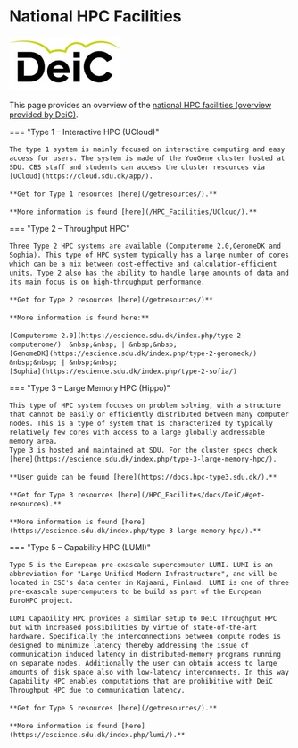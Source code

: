 # National HPC Facilities

[![deic](./images/DeiC.jpg)](https://www.deic.dk/) 

This page provides an overview of the [national HPC facilities (overview provided by DeiC)](https://www.deic.dk/en/supercomputing/national-hpc-facilities). 

=== "Type 1 – Interactive HPC (UCloud)"

    The type 1 system is mainly focused on interactive computing and easy access for users. The system is made of the YouGene cluster hosted at SDU. CBS staff and students can access the cluster resources via [UCloud](https://cloud.sdu.dk/app/). 

    **Get for Type 1 resources [here](/getresources/).**

    **More information is found [here](/HPC_Facilities/UCloud/).**

=== "Type 2 – Throughput HPC"

    Three Type 2 HPC systems are available (Computerome 2.0,GenomeDK and Sophia). This type of HPC system typically has a large number of cores which can be a mix between cost-effective and calculation-efficient units. Type 2 also has the ability to handle large amounts of data and its main focus is on high-throughput performance. 

    **Get for Type 2 resources [here](/getresources/)**

    **More information is found here:**

    [Computerome 2.0](https://escience.sdu.dk/index.php/type-2-computerome/)  &nbsp;&nbsp; | &nbsp;&nbsp;
    [GenomeDK](https://escience.sdu.dk/index.php/type-2-genomedk/) &nbsp;&nbsp; | &nbsp;&nbsp;
    [Sophia](https://escience.sdu.dk/index.php/type-2-sofia/)

=== "Type 3 – Large Memory HPC (Hippo)"

    This type of HPC system focuses on problem solving, with a structure that cannot be easily or efficiently distributed between many computer nodes. This is a type of system that is characterized by typically relatively few cores with access to a large globally addressable memory area. 
    Type 3 is hosted and maintained at SDU. For the cluster specs check [here](https://escience.sdu.dk/index.php/type-3-large-memory-hpc/). 

    **User guide can be found [here](https://docs.hpc-type3.sdu.dk/).** 

    **Get for Type 3 resources [here](/HPC_Facilites/docs/DeiC/#get-resources).**

    **More information is found [here](https://escience.sdu.dk/index.php/type-3-large-memory-hpc/).**

=== "Type 5 – Capability HPC (LUMI)"

    Type 5 is the European pre-exascale supercomputer LUMI. LUMI is an abbreviation for "Large Unified Modern Infrastructure", and will be located in CSC's data center in Kajaani, Finland. LUMI is one of three pre-exascale supercomputers to be build as part of the European EuroHPC project.

    LUMI Capability HPC provides a similar setup to DeiC Throughput HPC but with increased possibilities by virtue of state-of-the-art hardware. Specifically the interconnections between compute nodes is designed to minimize latency thereby addressing the issue of communication induced latency in distributed-memory programs running on separate nodes. Additionally the user can obtain access to large amounts of disk space also with low-latency interconnects. In this way Capability HPC enables computations that are prohibitive with DeiC Throughput HPC due to communication latency. 

    **Get for Type 5 resources [here](/getresources/).**

    **More information is found [here](https://escience.sdu.dk/index.php/lumi/).**
